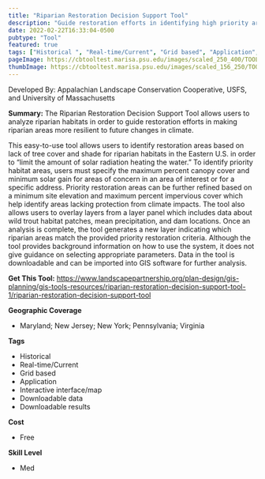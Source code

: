 ```yaml
---
title: "Riparian Restoration Decision Support Tool"
description: "Guide restoration efforts in identifying high priority areas by generating different scenarios for riparian habitats in the Eastern U.S."
date: 2022-02-22T16:33:04-0500
pubtype: "Tool"
featured: true
tags: ["Historical ", "Real-time/Current", "Grid based", "Application", "Interactive interface/map", "Downloadable data", "Downloadable results"]
pageImage: https://cbtooltest.marisa.psu.edu/images/scaled_250_400/TOOLID_52.0_ScreenCapture-1.png
thumbImage: https://cbtooltest.marisa.psu.edu/images/scaled_156_250/TOOLID_52.0_ScreenCapture-1.png
---
```

Developed By: Appalachian Landscape Conservation Cooperative, USFS, and University of Massachusetts

**Summary:** The Riparian Restoration Decision Support Tool allows users to analyze riparian habitats in order to guide restoration efforts in making riparian areas more resilient to future changes in climate. 

This easy-to-use tool allows users to identify restoration areas based on lack of tree cover and shade for riparian habitats in the Eastern U.S. in order to “limit the amount of solar radiation heating the water.” To identify priority habitat areas, users must specify the maximum percent canopy cover and minimum solar gain for areas of concern in an area of interest or for a specific address. Priority restoration areas can be further refined based on a minimum site elevation and maximum percent impervious cover which help identify areas lacking protection from climate impacts. The tool also allows users to overlay layers from a layer panel which includes data about wild trout habitat patches, mean precipitation, and dam locations. Once an analysis is complete, the tool generates a new layer indicating which riparian areas match the provided priority restoration criteria. Although the tool provides background information on how to use the system, it does not give guidance on selecting appropriate parameters. Data in the tool is downloadable and can be imported into GIS software for further analysis. 

__**Get This Tool:**__ https://www.landscapepartnership.org/plan-design/gis-planning/gis-tools-resources/riparian-restoration-decision-support-tool-1/riparian-restoration-decision-support-tool

__**Geographic Coverage**__
- Maryland; New Jersey; New York; Pennsylvania; Virginia

__**Tags**__
-  Historical 
-  Real-time/Current
-  Grid based
-  Application
-  Interactive interface/map
-  Downloadable data
-  Downloadable results

__**Cost**__
- Free

__**Skill Level**__
- Med
